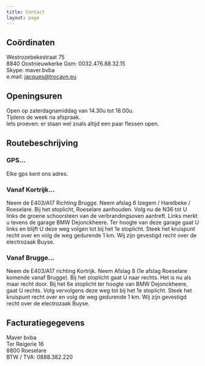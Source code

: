 ```yaml
---
title: Contact 
layout: page
---
```


Coördinaten
-----------

Westrozebekestraat 75  
8840 Oostnieuwkerke
Gsm: 0032.476.88.32.15  
Skype: maver.bvba  
e.mail: jacques@trocavn.eu

Openingsuren
------------

Open op zaterdagnamiddag van 14.30u tot 18.00u.  
Tijdens de week na afspraak.  
Iets proeven: er staan wel zoals altijd een paar flessen open.  
  
Routebeschrijving
-----------------

### GPS...  

Elke gps kent ons adres.  

### Vanaf Kortrijk... 

Neem de E403/A17 Richting Brugge. Neem afslag 6 Izegem /
Harelbeke / Roeselare. Bij het stoplicht, Roeselare aanhouden. Volg nu de
N36&nbsp;tot U links de groene schoorsteen van de verbrandingsoven aantreft.
Links merkt u&nbsp;tevens de garage BMW Dejonckheere. Ter hoogte van deze
garage gaat U links en&nbsp;blijft U deze weg volgen tot bij het 1e
stoplicht.&nbsp;Steek het kruispunt recht over en volg de weg gedurende 1 km.
Wij zijn gevestigd recht over de electrozaak Buyse.  

### Vanaf Brugge...  

Neem de E403/A17 richting Kortrijk. Neem Afslag 8 (1e afslag Roeselare komende
vanaf Brugge). Bij het stoplicht gaat U naar rechts. Het is nu&nbsp;als
maar&nbsp;recht door. Bij het 6e stoplicht ter hoogte van BMW Dejonckheere,
gaat U rechts.&nbsp;Volg vervolgens deze weg tot bij het 1e stoplicht. Steek
het kruispunt recht over en volg de weg gedurende 1 km. Wij zijn gevestigd
recht over de electrozaak Buyse.

Facturatiegegevens  
-------------------
  
Maver bvba  
Ter Reigerie 16  
8800 Roeselare  
BTW / TVA: 0888.382.220  
